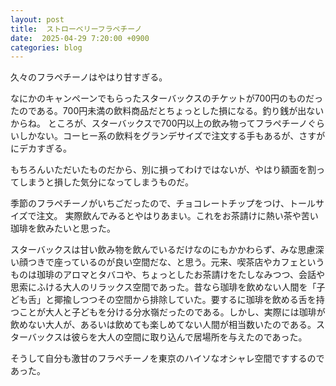 ```yaml
---
layout: post
title:  ストローベリーフラペチーノ
date:  2025-04-29 7:20:00 +0900
categories: blog
---
```


久々のフラペチーノはやはり甘すぎる。

なにかのキャンペーンでもらったスターバックスのチケットが700円のものだったのである。700円未満の飲料商品だとちょっとした損になる。釣り銭が出ないからね。
ところが、スターバックスで700円以上の飲み物ってフラペチーノぐらいしかない。コーヒー系の飲料をグランデサイズで注文する手もあるが、さすがにデカすぎる。

もちろんいただいたものだから、別に損ってわけではないが、やはり額面を割ってしまうと損した気分になってしまうものだ。

季節のフラペチーノがいちごだったので、チョコレートチップをつけ、トールサイズで注文。
実際飲んでみるとやはりあまい。これをお茶請けに熱い茶や苦い珈琲を飲みたいと思った。

スターバックスは甘い飲み物を飲んでいるだけなのにもかかわらず、みな思慮深い顔つきで座っているのが良い空間だな、と思う。元来、喫茶店やカフェというものは珈琲のアロマとタバコや、ちょっとしたお茶請けをたしなみつつ、会話や思索にふける大人のリラックス空間であった。昔なら珈琲を飲めない人間を「子ども舌」と揶揄しつつその空間から排除していた。要するに珈琲を飲める舌を持つことが大人と子どもを分ける分水嶺だったのである。しかし、実際には珈琲が飲めない大人が、あるいは飲めても楽しめてない人間が相当数いたのである。スターバックスは彼らを大人の空間に取り込んで居場所を与えたのであった。

そうして自分も激甘のフラペチーノを東京のハイソなオシャレ空間ですするのであった。

